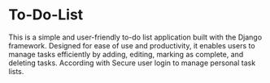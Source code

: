 # To-Do-List
This is a simple and user-friendly to-do list application built with the Django framework. Designed for ease of use and productivity, it enables users to manage tasks efficiently by adding, editing, marking as complete, and deleting tasks. According with Secure user login to manage personal task lists.
